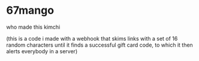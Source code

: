 # 67mango
who made this kimchi



(this is a code i made with a webhook that skims links with a set of 16 random characters until it finds a successful gift card code, to which it then alerts everybody in a server)
